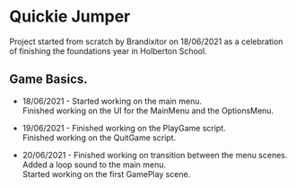# Quickie Jumper
Project started from scratch by Brandixitor on 18/06/2021 as a celebration of finishing the foundations year in Holberton School.


## Game Basics.
- 18/06/2021 - Started working on the main menu. </br>
Finished working on the UI for the MainMenu and the OptionsMenu. </br>

- 19/06/2021 - Finished working on the PlayGame script. </br>
Finished working on the QuitGame script. </br>

- 20/06/2021 - Finished working on transition between the menu scenes. </br>
Added a loop sound to the main menu. </br>
Started working on the first GamePlay scene. </br>





